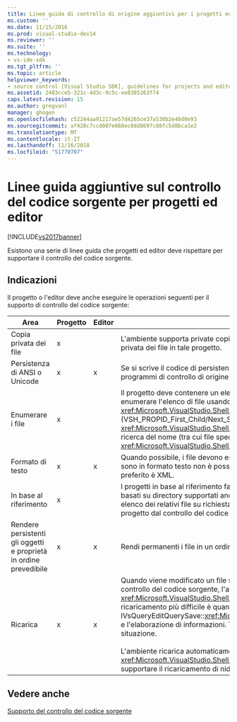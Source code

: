 ```yaml
---
title: Linee guida di controllo di origine aggiuntivi per i progetti ed editor | Microsoft Docs
ms.custom: ''
ms.date: 11/15/2016
ms.prod: visual-studio-dev14
ms.reviewer: ''
ms.suite: ''
ms.technology:
- vs-ide-sdk
ms.tgt_pltfrm: ''
ms.topic: article
helpviewer_keywords:
- source control [Visual Studio SDK], guidelines for projects and editors
ms.assetid: 2483cce5-321c-4d3c-9c5c-ee8385263f74
caps.latest.revision: 15
ms.author: gregvanl
manager: ghogen
ms.openlocfilehash: c52244aa91217ae57d4265ce37a530b2e48d0e93
ms.sourcegitcommit: af428c7ccd007e668ec0dd8697c88fc5d8bca1e2
ms.translationtype: MT
ms.contentlocale: it-IT
ms.lasthandoff: 11/16/2018
ms.locfileid: "51770707"
---
```

# <a name="additional-source-control-guidelines-for-projects-and-editors"></a>Linee guida aggiuntive sul controllo del codice sorgente per progetti ed editor
[!INCLUDE[vs2017banner](../../includes/vs2017banner.md)]

Esistono una serie di linee guida che progetti ed editor deve rispettare per supportare il controllo del codice sorgente.  
  
## <a name="guidelines"></a>Indicazioni  
 Il progetto o l'editor deve anche eseguire le operazioni seguenti per il supporto di controllo del codice sorgente:  
  
|Area|Progetto|Editor|Dettagli|  
|----------|-------------|------------|-------------|  
|Copia privata dei file|x||L'ambiente supporta private copie dei file. Vale a dire, ogni persona integrata nel progetto ha il proprio copia privata dei file in tale progetto.|  
|Persistenza di ANSI o Unicode|x|x|Se si scrive il codice di persistenza, rendere persistenti i file in formato ANSI poiché la maggior parte dei programmi di controllo di origine attualmente non supportano Unicode.|  
|Enumerare i file|x||Il progetto deve contenere un elenco specifico di tutti i file in esso contenuti e deve essere in grado di enumerare l'elenco di file usando il <xref:Microsoft.VisualStudio.Shell.Interop.IVsSccProject2> o <xref:Microsoft.VisualStudio.Shell.Interop.IVsHierarchy.GetProperty%2A> (VSH_PROPID_First_Child/Next_Sibling). Il progetto deve anche esporre i nomi di elemento tramite relativi <xref:Microsoft.VisualStudio.Shell.Interop.IVsProject.GetMkDocument%2A> implementazione e supporto per la ricerca del nome (tra cui file speciali) tramite il <xref:Microsoft.VisualStudio.Shell.Interop.IVsProject.IsDocumentInProject%2A> implementazione.|  
|Formato di testo|x|x|Quando possibile, i file devono essere in formato testo per supportare l'unione di versioni diverse. File che non sono in formato testo non è possibile unire con altre versioni del file in un secondo momento. Il formato di testo preferito è XML.|  
|In base al riferimento|x||I progetti in base al riferimento facilmente sono supportati nel controllo del codice sorgente. Tuttavia, i progetti basati su directory supportati anche dal controllo del codice sorgente, purché il progetto può produrre un elenco dei relativi file su richiesta, indipendentemente dall'esistono di tali file sul disco. Quando si apre un progetto dal controllo del codice sorgente, il file di progetto diventa inattivo prima di qualsiasi file.|  
|Rendere persistenti gli oggetti e proprietà in ordine prevedibile|x|x|Rendi permanenti i file in un ordine prevedibile, ad esempio un ordine alfabetico, per facilitare l'unione.|  
|Ricarica|x|x|Quando viene modificato un file su disco, l'editor deve essere in grado di ricaricarlo. Quando si partecipa controllo del codice sorgente, l'ambiente verrà ricaricare i dati per l'utente chiamando il <xref:Microsoft.VisualStudio.Shell.Interop.IVsPersistDocData2.ReloadDocData%2A> implementazione. Il caso di ricaricamento più difficile è quando si verifica un checkpoint quando è stata chiamata IVsQueryEditQuerySave::<xref:Microsoft.VisualStudio.Shell.Interop.IVsQueryEditQuerySave2.QueryEditFiles%2A> e l'elaborazione di informazioni. Tuttavia, il codice di ricaricamento deve essere in grado di eseguire in questa situazione.<br /><br /> L'ambiente ricarica automaticamente i file di progetto. Tuttavia, è necessario implementare un progetto <xref:Microsoft.VisualStudio.Shell.Interop.IVsPersistHierarchyItem2> se l'area è nidificata gerarchie per supportare il ricaricamento di nidificare i file di progetto.|  
  
## <a name="see-also"></a>Vedere anche  
 [Supporto del controllo del codice sorgente](../../extensibility/internals/supporting-source-control.md)

